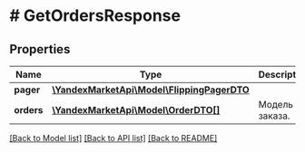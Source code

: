 # # GetOrdersResponse

## Properties

Name | Type | Description | Notes
------------ | ------------- | ------------- | -------------
**pager** | [**\YandexMarketApi\Model\FlippingPagerDTO**](FlippingPagerDTO.md) |  | [optional]
**orders** | [**\YandexMarketApi\Model\OrderDTO[]**](OrderDTO.md) | Модель заказа. | [optional]

[[Back to Model list]](../../README.md#models) [[Back to API list]](../../README.md#endpoints) [[Back to README]](../../README.md)
